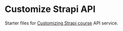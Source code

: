 # Customize Strapi API

Starter files for [Customizing Strapi course](https://ijs.to/c/customizing-strapi) API service.
